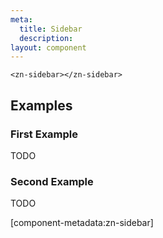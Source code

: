 ```yaml
---
meta:
  title: Sidebar
  description:
layout: component
---
```


```html:preview
<zn-sidebar></zn-sidebar>
```

## Examples

### First Example

TODO

### Second Example

TODO

[component-metadata:zn-sidebar]
